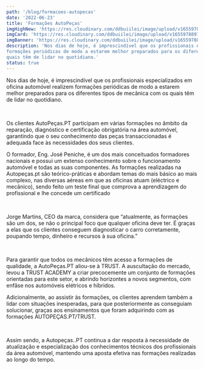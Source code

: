 ```yaml
---
path: '/blog/formacoes-autopecas'
date: '2022-06-23'
title: 'Formações AutoPeças'
imgHighNew: 'https://res.cloudinary.com/ddbuiilei/image/upload/v1655978895/posts/post8/Noti%CC%81cia-15_z5lkf2.jpg'
imgCard: 'https://res.cloudinary.com/ddbuiilei/image/upload/v1655978897/posts/post8/Noti%CC%81cia-16_aeu4z4.jpg'
imgBanner: 'https://res.cloudinary.com/ddbuiilei/image/upload/v1655978895/posts/post8/Noti%CC%81cia-15_z5lkf2.jpg'
description: 'Nos dias de hoje, é imprescindível que os profissionais especializados em oficina automóvel realizem 
formações periódicas de modo a estarem melhor preparados para os diferentes tipos de mecânica com os 
quais têm de lidar no quotidiano.'
status: true
---
```


<div class="split">

<div>
<p>
Nos dias de hoje, é imprescindível que os profissionais especializados em oficina automóvel realizem 
formações periódicas de modo a estarem melhor preparados para os diferentes tipos de mecânica com os 
quais têm de lidar no quotidiano.
</p>
<br />
<p>
Os clientes AutoPeças.PT participam em várias formações no âmbito da reparação, diagnóstico e 
certificação obrigatória na área automóvel, garantindo que o seu conhecimento das peças transaccionadas 
é adequada face às necessidades dos seus clientes. </p>

<p>
O formador, Eng. José Peniche, é um dos mais conceituados formadores nacionais e possui um extenso 
conhecimento sobre o funcionamento automóvel e todas as suas componentes. As formações realizadas 
na Autopeças.pt são teórico-práticas e abordam temas do mais básico ao mais complexo, nas diversas 
aéreas em que as oficinas atuam (eléctrico e mecânico), sendo feito um teste final que comprova a 
aprendizagem do profissional e lhe concede um certificado</p>


<br />
<p>
Jorge Martins, CEO da marca, considera que “atualmente, as formações são um dos, se não o principal 
foco que qualquer oficina deve ter. É graças a elas que os clientes conseguem diagnosticar o carro 
corretamente, poupando tempo, dinheiro e recursos à sua oficina.”
</p>

<br />
<p>
Para garantir que todos os mecânicos têm acesso a formações de qualidade, a AutoPeças.PT aliou-se à 
TRUST. A auscultação do mercado, levou a TRUST ACADEMY a criar precocemente um conjunto de 
formações orientadas para este setor, e abrindo horizontes a novos segmentos, com enfâse nos 
automóveis elétricos e híbridos.
</p>

<p>
Adicionalmente, ao assistir às formações, os clientes aprendem também a lidar com situações 
inesperadas, para que posteriormente as conseguiam solucionar, graças aos ensinamentos que foram 
adquirindo com as formações AUTOPEÇAS.PT/TRUST. 
</p>
<br />
<p>
Assim sendo, a Autopeças..PT continua a dar resposta à necessidade de atualização e especialização dos 
conhecimentos técnicos dos profissionais da área automóvel, mantendo uma aposta efetiva nas formações 
realizadas ao longo do tempo. 
</p>
<br />

</div>


</div>